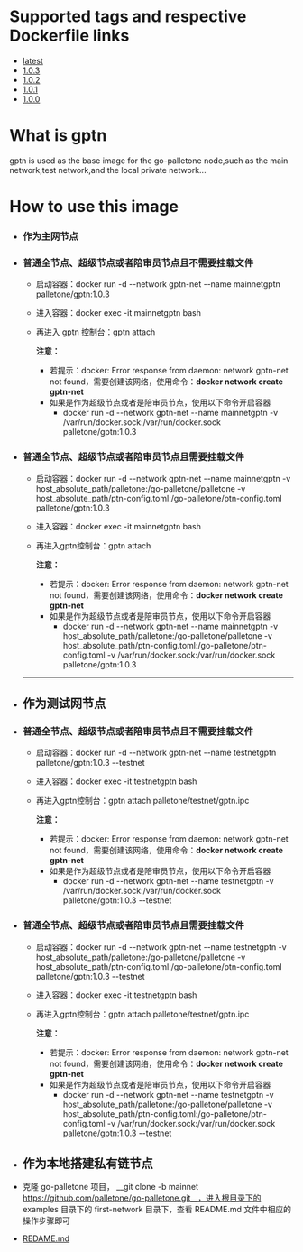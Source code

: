 # Supported tags and respective Dockerfile links

- [latest](https://github.com/palletone/go-palletone/blob/master/images/node/Dockerfile)
- [1.0.3](https://github.com/palletone/go-palletone/blob/master/images/node/Dockerfile)
- [1.0.2](https://github.com/palletone/go-palletone/blob/master/images/node/Dockerfile)
- [1.0.1](https://github.com/palletone/go-palletone/blob/master/images/node/Dockerfile)
- [1.0.0](https://github.com/palletone/go-palletone/blob/master/images/node/Dockerfile)

# What is gptn

gptn is used as the base image for the go-palletone node,such as the main network,test network,and the local private network...    

# How to use this image

- ### 作为主网节点

- ### 普通全节点、超级节点或者陪审员节点且不需要挂载文件

  - 启动容器：docker run -d --network gptn-net --name mainnetgptn palletone/gptn:1.0.3

  - 进入容器：docker exec -it mainnetgptn bash

  - 再进入 gptn 控制台：gptn attach

    **注意：**

    - 若提示：docker: Error response from daemon: network gptn-net not found，需要创建该网络，使用命令：**docker network create gptn-net**
    - 如果是作为超级节点或者是陪审员节点，使用以下命令开启容器
      - docker run -d --network gptn-net --name mainnetgptn -v /var/run/docker.sock:/var/run/docker.sock palletone/gptn:1.0.3

- ### 普通全节点、超级节点或者陪审员节点且需要挂载文件

  - 启动容器：docker run -d --network gptn-net --name mainnetgptn -v host_absolute_path/palletone:/go-palletone/palletone -v host_absolute_path/ptn-config.toml:/go-palletone/ptn-config.toml palletone/gptn:1.0.3

  - 进入容器：docker exec -it mainnetgptn bash

  - 再进入gptn控制台：gptn attach    

    **注意：**

    - 若提示：docker: Error response from daemon: network gptn-net not found，需要创建该网络，使用命令：**docker network create gptn-net**
    - 如果是作为超级节点或者是陪审员节点，使用以下命令开启容器
      - docker run -d --network gptn-net --name mainnetgptn -v host_absolute_path/palletone:/go-palletone/palletone -v host_absolute_path/ptn-config.toml:/go-palletone/ptn-config.toml -v /var/run/docker.sock:/var/run/docker.sock palletone/gptn:1.0.3

  ------

- ## 作为测试网节点

- ### 普通全节点、超级节点或者陪审员节点且不需要挂载文件

  - 启动容器：docker run -d --network gptn-net --name testnetgptn palletone/gptn:1.0.3 --testnet

  - 进入容器：docker exec -it testnetgptn bash

  - 再进入gptn控制台：gptn attach palletone/testnet/gptn.ipc

    **注意：**

    - 若提示：docker: Error response from daemon: network gptn-net not found，需要创建该网络，使用命令：**docker network create gptn-net**
    - 如果是作为超级节点或者是陪审员节点，使用以下命令开启容器
      - docker run -d --network gptn-net --name testnetgptn -v /var/run/docker.sock:/var/run/docker.sock palletone/gptn:1.0.3 --testnet

- ### 普通全节点、超级节点或者陪审员节点且需要挂载文件

  - 启动容器：docker run -d --network gptn-net --name testnetgptn  -v host_absolute_path/palletone:/go-palletone/palletone -v host_absolute_path/ptn-config.toml:/go-palletone/ptn-config.toml palletone/gptn:1.0.3 --testnet

  - 进入容器：docker exec -it testnetgptn bash

  - 再进入gptn控制台：gptn attach palletone/testnet/gptn.ipc

    **注意：**

    - 若提示：docker: Error response from daemon: network gptn-net not found，需要创建该网络，使用命令：**docker network create gptn-net**
    - 如果是作为超级节点或者是陪审员节点，使用以下命令开启容器
      - docker run -d --network gptn-net --name testnetgptn -v host_absolute_path/palletone:/go-palletone/palletone -v host_absolute_path/ptn-config.toml:/go-palletone/ptn-config.toml -v /var/run/docker.sock:/var/run/docker.sock palletone/gptn:1.0.3 --testnet

- ## 作为本地搭建私有链节点

- 克隆 go-palletone 项目， __git clone -b mainnet https://github.com/palletone/go-palletone.git__，进入根目录下的 examples 目录下的 first-network 目录下，查看 README.md 文件中相应的操作步骤即可

- [REDAME.md](https://github.com/palletone/go-palletone/tree/master/examples/first-network)
